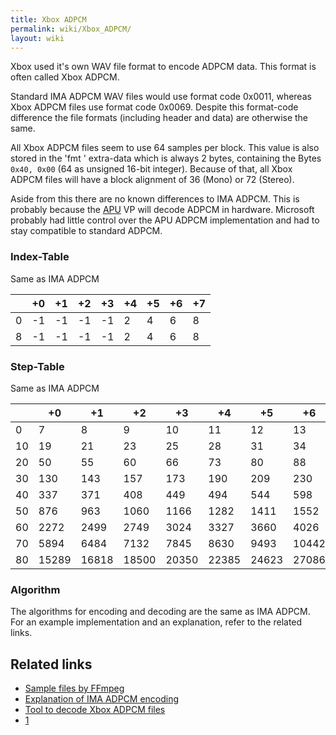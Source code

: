```yaml
---
title: Xbox ADPCM
permalink: wiki/Xbox_ADPCM/
layout: wiki
---
```


Xbox used it's own WAV file format to encode ADPCM data. This format is
often called Xbox ADPCM.

Standard IMA ADPCM WAV files would use format code 0x0011, whereas Xbox
ADPCM files use format code 0x0069. Despite this format-code difference
the file formats (including header and data) are otherwise the same.

All Xbox ADPCM files seem to use 64 samples per block. This value is
also stored in the 'fmt ' extra-data which is always 2 bytes, containing
the Bytes `0x40, 0x00` (64 as unsigned 16-bit integer). Because of that,
all Xbox ADPCM files will have a block alignment of 36 (Mono) or 72
(Stereo).

Aside from this there are no known differences to IMA ADPCM. This is
probably because the [APU](/wiki/APU "wikilink") VP will decode ADPCM in
hardware. Microsoft probably had little control over the APU ADPCM
implementation and had to stay compatible to standard ADPCM.

### Index-Table

Same as IMA ADPCM

|     | +0  | +1  | +2  | +3  | +4  | +5  | +6  | +7  |
|-----|-----|-----|-----|-----|-----|-----|-----|-----|
| 0   | -1  | -1  | -1  | -1  | 2   | 4   | 6   | 8   |
| 8   | -1  | -1  | -1  | -1  | 2   | 4   | 6   | 8   |

### Step-Table

Same as IMA ADPCM

|     | +0    | +1    | +2    | +3    | +4    | +5    | +6    | +7    | +8    | +9    |
|-----|-------|-------|-------|-------|-------|-------|-------|-------|-------|-------|
| 0   | 7     | 8     | 9     | 10    | 11    | 12    | 13    | 14    | 16    | 17    |
| 10  | 19    | 21    | 23    | 25    | 28    | 31    | 34    | 37    | 41    | 45    |
| 20  | 50    | 55    | 60    | 66    | 73    | 80    | 88    | 97    | 107   | 118   |
| 30  | 130   | 143   | 157   | 173   | 190   | 209   | 230   | 253   | 279   | 307   |
| 40  | 337   | 371   | 408   | 449   | 494   | 544   | 598   | 658   | 724   | 796   |
| 50  | 876   | 963   | 1060  | 1166  | 1282  | 1411  | 1552  | 1707  | 1878  | 2066  |
| 60  | 2272  | 2499  | 2749  | 3024  | 3327  | 3660  | 4026  | 4428  | 4871  | 5358  |
| 70  | 5894  | 6484  | 7132  | 7845  | 8630  | 9493  | 10442 | 11487 | 12635 | 13899 |
| 80  | 15289 | 16818 | 18500 | 20350 | 22385 | 24623 | 27086 | 29794 | 32767 |       |

### Algorithm

The algorithms for encoding and decoding are the same as IMA ADPCM. For
an example implementation and an explanation, refer to the related
links.

Related links
-------------

-   [Sample files by
    FFmpeg](http://samples.ffmpeg.org/game-formats/xbox-adpcm-wav/)
-   [Explanation of IMA ADPCM
    encoding](https://wiki.multimedia.cx/index.php/IMA_ADPCM)
-   [Tool to decode Xbox ADPCM
    files](https://github.com/JayFoxRox/xbox-tools/tree/master/adpcm-decoder)
-   [1](https://wiki.multimedia.cx/index.php/Microsoft_IMA_ADPCM)

